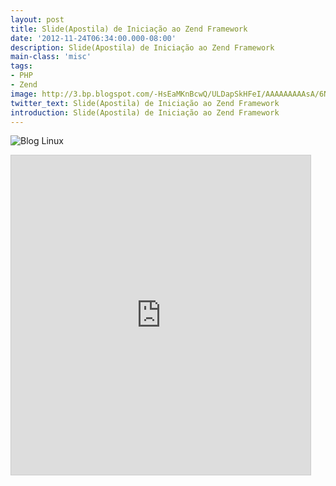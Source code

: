 ```yaml
---
layout: post
title: Slide(Apostila) de Iniciação ao Zend Framework
date: '2012-11-24T06:34:00.000-08:00'
description: Slide(Apostila) de Iniciação ao Zend Framework
main-class: 'misc'
tags:
- PHP
- Zend
image: http://3.bp.blogspot.com/-HsEaMKnBcwQ/ULDapSkHFeI/AAAAAAAAAsA/6N_Odtl3NA0/s72-c/ZendFramework-Logo.png
twitter_text: Slide(Apostila) de Iniciação ao Zend Framework
introduction: Slide(Apostila) de Iniciação ao Zend Framework
---
```

![Blog Linux](http://3.bp.blogspot.com/-HsEaMKnBcwQ/ULDapSkHFeI/AAAAAAAAAsA/6N_Odtl3NA0/s400/ZendFramework-Logo.png "Blog Linux")
<iframe allowfullscreen="allowfullscreen" frameborder="0" height="511" marginheight="0" marginwidth="0" mozallowfullscreen="mozallowfullscreen" scrolling="no" src="http://www.slideshare.net/slideshow/embed_code/15326879" style="border-width: 1px 1px 0; border: 1px solid #CCC; margin-bottom: 5px;" webkitallowfullscreen="webkitallowfullscreen" width="479">  
 Introdução ao zend framework  from Marcos da Boa Morte 
